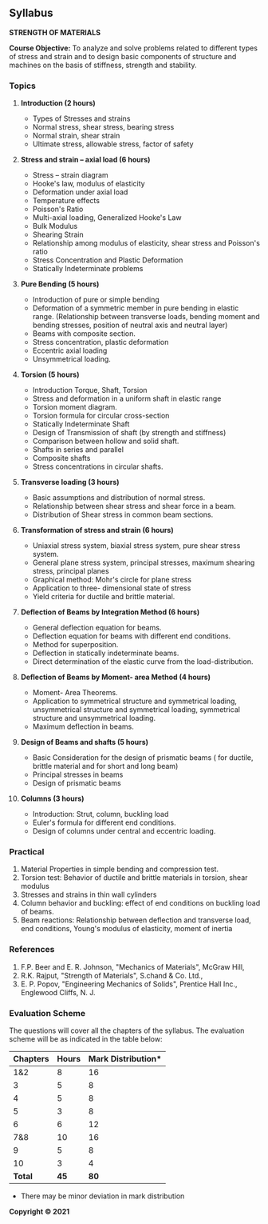 ## Syllabus

**STRENGTH OF MATERIALS**

**Course Objective:** To analyze and solve problems related to different types of stress and strain and to design basic components of structure and machines on the basis of stiffness, strength and stability. 

### Topics

1. **Introduction (2 hours)**
    * Types of Stresses and strains 
    * Normal stress, shear stress, bearing stress 
    * Normal strain, shear strain 
    * Ultimate stress, allowable stress, factor of safety 
    
2. **Stress and strain – axial load (6 hours)**
    * Stress – strain diagram 
    * Hooke's law, modulus of elasticity 
    * Deformation under axial load 
    * Temperature effects 
    * Poisson's Ratio 
    * Multi-axial loading, Generalized Hooke's Law 
    * Bulk Modulus 
    * Shearing Strain 
    * Relationship among modulus of elasticity, shear stress and Poisson's ratio 
    * Stress Concentration and Plastic Deformation 
    * Statically Indeterminate problems 
    
3. **Pure Bending (5 hours)**
    * Introduction of pure or simple bending 
    * Deformation of a symmetric member in pure bending in elastic range. (Relationship between transverse loads, bending moment and bending stresses, position of neutral axis and neutral layer) 
    * Beams with composite section. 
    * Stress concentration, plastic deformation 
    * Eccentric axial loading 
    * Unsymmetrical loading. 

4. **Torsion (5 hours)**
    * Introduction Torque, Shaft, Torsion 
    * Stress and deformation in a uniform shaft in elastic range 
    * Torsion moment diagram. 
    * Torsion formula for circular cross-section 
    * Statically Indeterminate Shaft 
    * Design of Transmission of shaft (by strength and stiffness) 
    * Comparison between hollow and solid shaft. 
    * Shafts in series and parallel 
    * Composite shafts 
    * Stress concentrations in circular shafts. 

5. **Transverse loading (3 hours)**
    * Basic assumptions and distribution of normal stress. 
    * Relationship between shear stress and shear force in a beam. 
    * Distribution of Shear stress in common beam sections. 

6. **Transformation of stress and strain (6 hours)**
    * Uniaxial stress system, biaxial stress system, pure shear stress system. 
    * General plane stress system, principal stresses, maximum shearing stress, principal planes 
    * Graphical method: Mohr's circle for plane stress 
    * Application to three- dimensional state of stress 
    * Yield criteria for ductile and brittle material. 

7. **Deflection of Beams by Integration Method (6 hours)**
    * General deflection equation for beams. 
    * Deflection equation for beams with different end conditions. 
    * Method for superposition. 
    * Deflection in statically indeterminate beams. 
    * Direct determination of the elastic curve from the load-distribution. 

8. **Deflection of Beams by Moment- area Method (4 hours)**
    * Moment- Area Theorems. 
    * Application to symmetrical structure and symmetrical loading, unsymmetrical structure and symmetrical loading, symmetrical structure and unsymmetrical loading. 
    * Maximum deflection in beams. 

9. **Design of Beams and shafts (5 hours)**
    * Basic Consideration for the design of prismatic beams ( for ductile, brittle material and for short and long beam) 
    * Principal stresses in beams 
    * Design of prismatic beams 

10. **Columns (3 hours)**
    * Introduction: Strut, column, buckling load 
    * Euler's formula for different end conditions. 
    * Design of columns under central and eccentric loading. 

### Practical

1. Material Properties in simple bending and compression test. 
2. Torsion test: Behavior of ductile and brittle materials in torsion, shear modulus 
3. Stresses and strains in thin wall cylinders 
4. Column behavior and buckling: effect of end conditions on buckling load of beams. 
5. Beam reactions: Relationship between deflection and transverse load, end conditions, Young's modulus of elasticity, moment of inertia 

### References

1. F.P. Beer and E. R. Johnson, "Mechanics of Materials", McGraw Hill, 
2. R.K. Rajput, "Strength of Materials", S.chand & Co. Ltd., 
3. E. P. Popov, "Engineering Mechanics of Solids", Prentice Hall Inc., Englewood Cliffs, N. J. 

### Evaluation Scheme

The questions will cover all the chapters of the syllabus. The evaluation scheme will be as indicated in the table below:

| Chapters | Hours | Mark Distribution* |
|---|---|---|
| 1&2 | 8 | 16 |
| 3 | 5 | 8 |
| 4 | 5 | 8 |
| 5 | 3 | 8 |
| 6 | 6 | 12 |
| 7&8 | 10 | 16 |
| 9 | 5 | 8 |
| 10 | 3 | 4 |
| **Total** | **45** | **80** |

* There may be minor deviation in mark distribution

**Copyright © 2021** 
